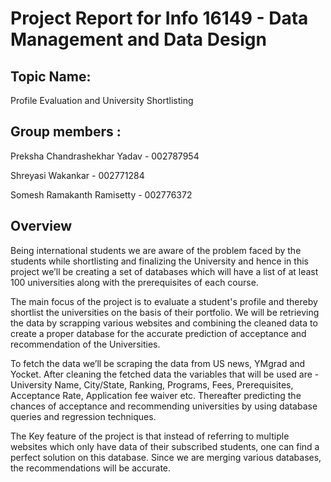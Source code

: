 # Project Report for Info 16149 - Data Management and Data Design


## Topic Name:  
Profile Evaluation and University Shortlisting
<br />

## Group members :

Preksha Chandrashekhar Yadav - 002787954

Shreyasi Wakankar - 002771284

Somesh Ramakanth Ramisetty - 002776372

## Overview 

Being international students we are aware of the problem faced by the students while shortlisting and finalizing the University and hence in this project we’ll be creating a set of databases which will have a list of at least 100 universities along with the prerequisites of each course. 

The main focus of the project is to evaluate a student's profile and thereby shortlist the universities on the basis of their portfolio. We will be retrieving the data by scrapping various websites and combining the cleaned data to create a proper database for the accurate prediction of acceptance and recommendation of the Universities.

To fetch the data we’ll be scraping the data from US news, YMgrad and Yocket. After cleaning the fetched  data the variables that will be used are - University Name, City/State, Ranking, Programs, Fees, Prerequisites, Acceptance Rate, Application fee waiver etc. Thereafter predicting the chances of acceptance and recommending universities  by using database queries and  regression techniques.

The Key feature of the project is that instead of referring to multiple websites which only have data of their subscribed students, one can find a perfect solution on this database. Since we are merging various databases, the recommendations will be accurate. 





